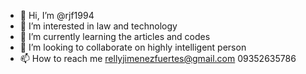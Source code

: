 - 👋 Hi, I’m @rjf1994
- 👀 I’m interested in law and technology
- 🌱 I’m currently learning the articles and codes
- 💞️ I’m looking to collaborate on highly intelligent person
- 📫 How to reach me rellyjimenezfuertes@gmail.com 09352635786

<!---
rjf1994/rjf1994 is a ✨ special ✨ repository because its `README.md` (this file) appears on your GitHub profile.
You can click the Preview link to take a look at your changes.
--->
